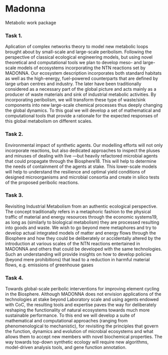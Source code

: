 # Madonna
Metabolic work package

### Task 1. 
Aplication of complex networks theory to model new metabolic loops brought about by small-scale and large-scale peribolism. Following the perspective of classical ecological engineering models, but using novel theoretical and computational tools we plan to develop meso- and large-scale models of ecosystems incorporating the NTN reactions set by MADONNA. Our ecosystem description incorporates both standard habitats as well as the high-energy, fuel-powered counterparts that are defined by large urban centres and industry. The later have been traditionally considered as a necessary part of the global picture and acts mainly as a producer of waste materials and sink of industrial metabolic activities. By incorporating peribolism, we will transform these type of waste/sink components into new large-scale chemical processes thus deeply changing the global dynamics. To this goal we will develop a set of mathematical and computational tools that provide a rationale for the expected responses of this global metabolism on different scales.
### Task 2. 
Environmental impact of synthetic agents. Our modelling efforts will not only incorporate reactions, but also dedicated approaches to inspect the pluses and minuses of dealing with live —but heavily refactored microbial agents that could propagate through the Biosphere18. This will help to determine the needs of containment of the agents at stake. This lower-scale models will help to understand the resilience and optimal yield conditions of designed microorganisms and microbial consortia and create in silico tests of the proposed peribolic reactions.
### Task 3. 
Revisiting Industrial Metabolism from an authentic ecological perspective. The concept traditionally refers in a metaphoric fashion to the physical traffic of material and energy resources through the economic systems19, as long as (similarly to biological metabolism) they are processed resulting into goods and waste. We wish to go beyond mere metaphores and try to develop actual integrated models of matter and energy flows through the Biosphere and how they could be deliberately or accidentally altered by the introduction at various scales of the NTN reactions entertained in MADONNA and others that could be developed with the same technologies. Such an understanding will provide insights on how to develop policies (beyond mere prohibitions) that lead to a reduction in harmful material flows, e.g. emissions of greenhouse gases
### Task 4. 
Towards global-scale peribolic interventions for improving element cycling in the Biosphere. Although MADONNA does not envision applications of the technologies at stake beyond Laboratory scale and using agents endowed with CoC, the resulting tools and expertise paves the way for deliberately reshaping the functionality of natural ecosystems towards much more sustainable performance. To this end we will develop a suite of mathematical and computational approaches (ranging from phenomenological to mechanistic), for revisiting the principles that govern the function, dynamics and evolution of microbial ecosystems and what allows them to accept new members with novel biochemical properties. The way towards top-down synthetic ecology will require new algorithms, model-driven analysis tools, and gene function annotation.

